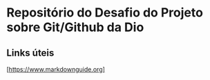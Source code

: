 # Repositório do Desafio do Projeto sobre Git/Github da Dio

## Links úteis
[https://www.markdownguide.org]
